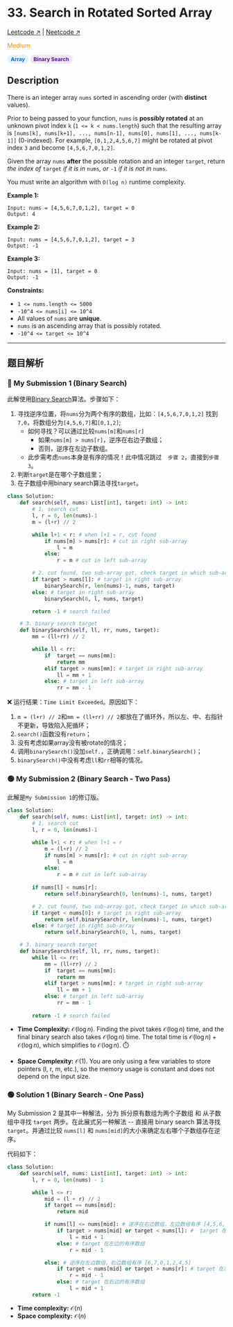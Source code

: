 # 33. Search in Rotated Sorted Array

[Leetcode ↗](https://leetcode.com/problems/search-in-rotated-sorted-array/description/) | [Neetcode ↗](https://neetcode.io/solutions/search-in-rotated-sorted-array)

<font color="#FF8F00">Medium</font> 

<span style="background-color:#E3F2FD; color:#1565C0; padding:3px 8px; border-radius:12px; font-size:12px; font-weight:bold;">Array</span> <span style="background-color:#F3E5F5; color:#4A148C; padding:3px 8px; border-radius:12px; font-size:12px; font-weight:bold;">Binary Search</span>

## Description
There is an integer array `nums` sorted in ascending order (with **distinct** values).

Prior to being passed to your function, `nums` is **possibly rotated** at an unknown pivot index `k` (`1 <= k < nums.length`) such that the resulting array is `[nums[k], nums[k+1], ..., nums[n-1], nums[0], nums[1], ..., nums[k-1]]` (0-indexed). For example, `[0,1,2,4,5,6,7]` might be rotated at pivot index `3` and become `[4,5,6,7,0,1,2]`.

Given the array `nums` **after** the possible rotation and an integer `target`, return *the index of* `target` *if it is in* `nums`*, or* `-1` *if it is not in* `nums`.

You must write an algorithm with `O(log n)` runtime complexity.

**Example 1:**

    Input: nums = [4,5,6,7,0,1,2], target = 0
    Output: 4

**Example 2:**

    Input: nums = [4,5,6,7,0,1,2], target = 3
    Output: -1

**Example 3:**

    Input: nums = [1], target = 0
    Output: -1

**Constraints:**
* `1 <= nums.length <= 5000`
* `-10^4 <= nums[i] <= 10^4`
* All values of `nums` are **unique**.
* `nums` is an ascending array that is possibly rotated.
* `-10^4 <= target <= 10^4`

---


## 题目解析


### 🔴 My Submission 1 (Binary Search)

此解使用[Binary Search](Binary_Search.md)算法。步骤如下：
1. 寻找逆序位置，将`nums`分为两个有序的数组，比如：`[4,5,6,7,0,1,2]` 找到 `7,0`，将数组分为`[4,5,6,7]`和`[0,1,2]`;
   * 如何寻找？可以通过比较`nums[m]`和`nums[r]`
     * 如果`nums[m] > nums[r]`，逆序在右边子数组；
     * 否则，逆序在左边子数组。
   * 此步需考虑`nums`本身是有序的情况！此中情况跳过`  步骤 2`，直接到`步骤 3`。
2. 判断`target`是在哪个子数组里；
3. 在子数组中用binary search算法寻找`target`。

```Python
class Solution:
    def search(self, nums: List[int], target: int) -> int:
        # 1. search cut
        l, r = 0, len(nums)-1
        m = (l+r) // 2

        while l+1 < r: # when l+1 = r, cut found
            if nums[m] > nums[r]: # cut in right sub-array
                l = m
            else:
                r = m # cut in left sub-array

        # 2. cut found, two sub-array got, check target in which sub-array
        if target > nums[l]: # target in right sub-array
            binarySearch(r, len(nums)-1, nums, target)
        else: # target in right sub-array
            binarySearch(0, l, nums, target)

        return -1 # search failed

    # 3. binary search target
    def binarySearch(self, ll, rr, nums, target):
        mm = (ll+rr) // 2

        while ll < rr:
            if  target == nums[mm]:
                return mm
            elif target > nums[mm]: # target in right sub-array
                ll = mm + 1
            else: # target in left sub-array
                rr = mm - 1
```
❌ 运行结果：`Time Limit Exceeded`。原因如下：
1. `m = (l+r) // 2`和`mm = (ll+rr) // 2`都放在了循环外，所以左、中、右指针不更新，导致陷入死循环；
2. `search()`函数没有`return`；
3. 没有考虑如果array没有被rotate的情况；
4. 调用`binarySearch()`没加`self.`，正确调用：`self.binarySearch()`；
5. `binarySearch()`中没有考虑`ll`和`rr`相等的情况。



### 🟢 My Submission 2 (Binary Search - Two Pass)

此解是`My Submission 1`的修订版。
```Python
class Solution:
    def search(self, nums: List[int], target: int) -> int:
        # 1. search cut
        l, r = 0, len(nums)-1

        while l+1 < r: # when l+1 = r
            m = (l+r) // 2
            if nums[m] > nums[r]: # cut in right sub-array
                l = m
            else:
                r = m # cut in left sub-array
                
        if nums[l] < nums[r]:
            return self.binarySearch(0, len(nums)-1, nums, target)

        # 2. cut found, two sub-array got, check target in which sub-array
        if target < nums[0]: # target in right sub-array
            return self.binarySearch(r, len(nums)-1, nums, target)
        else: # target in right sub-array
            return self.binarySearch(0, l, nums, target)

    # 3. binary search target
    def binarySearch(self, ll, rr, nums, target):
        while ll <= rr:
            mm = (ll+rr) // 2
            if  target == nums[mm]:
                return mm
            elif target > nums[mm]: # target in right sub-array
                ll = mm + 1
            else: # target in left sub-array
                rr = mm - 1
        
        return -1 # search failed
```
* **Time Complexity:** $\mathcal{O}(\log n)$. Finding the pivot takes $\mathcal{O}(\log n)$ time, and the final binary search also takes $\mathcal{O}(\log n)$ time. The total time is $\mathcal{O}(\log n) + \mathcal{O}(\log n)$, which simplifies to $\mathcal{O}(\log n)$. ⏱️

* **Space Complexity:** $\mathcal{O}(1)$. You are only using a few variables to store pointers (l, r, m, etc.), so the memory usage is constant and does not depend on the input size. 


### 🟢 Solution 1 (Binary Search - One Pass)
My Submission 2 是其中一种解法，分为 拆分原有数组为两个子数组 和 从子数组中寻找 `target` 两步。在此展式另一种解法 -- 直接用 binary search 算法寻找 `target`。并通过比较 `nums[l]` 和 `nums[mid]`的大小来确定左右哪个子数组存在逆序。

代码如下：
```Python
class Solution:
    def search(self, nums: List[int], target: int) -> int:
        l, r = 0, len(nums) - 1

        while l <= r:
            mid = (l + r) // 2
            if target == nums[mid]:
                return mid

            if nums[l] <= nums[mid]: # 逆序在右边数组，左边数组有序 [4,5,6,7,0,1,2]
                if target > nums[mid] or target < nums[l]: #  target 在右边 逆序存在的数组
                    l = mid + 1
                else: # target 在左边的有序数组
                    r = mid - 1

            else: # 逆序在左边数组，右边数组有序 [6,7,0,1,2,4,5]
                if target < nums[mid] or target > nums[r]: # target 在左边 逆序存在的数组
                    r = mid - 1
                else: # target 在右边的有序数组
                    l = mid + 1
        return -1
```



* **Time complexity:** $\mathcal{O}(n)$
* **Space complexity:** $\mathcal{O}(n)$